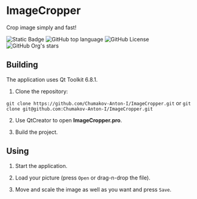 # ImageCropper
Crop image simply and fast!

![Static Badge](https://img.shields.io/badge/Chumakov--Anton--I-ImageCropper-ImageCropper)
![GitHub top language](https://img.shields.io/github/languages/top/Chumakov-Anton-I/ImageCropper)
![GitHub License](https://img.shields.io/github/license/Chumakov-Anton-I/ImageCropper)
![GitHub Org's stars](https://img.shields.io/github/stars/Chumakov-Anton-I%2FImageCropper)

## Building

The application uses Qt Toolkit 6.8.1.

1. Clone the repository:

```git clone https://github.com/Chumakov-Anton-I/ImageCropper.git```
or
```git clone git@github.com:Chumakov-Anton-I/ImageCropper.git```

2. Use QtCreator to open **ImageCropper.pro**.

3. Build the project.

## Using

1. Start the application.

2. Load your picture (press `Open` or drag-n-drop the file).

3. Move and scale the image as well as you want and press `Save`.
